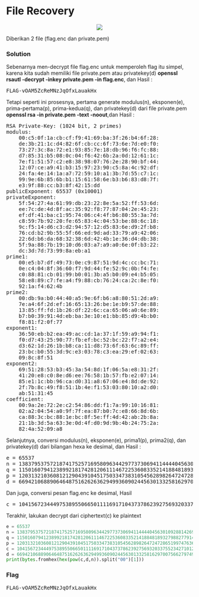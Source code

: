 <h1><b>File Recovery</h1></b>
<p align="center">
  <img src="https://github.com/enomarozi/RSA-CTF-Writeup/blob/master/RSA/Image/File-Recovery.png">
</p>
<p>Diberikan 2 file (flag.enc dan private.pem)</p>
<h3><b>Solution</b></h3>
<p>Sebenarnya men-decrypt file flag.enc untuk memperoleh flag itu simpel, karena kita sudah memiliki file private.pem atau privatekey(d) 
<b>openssl rsautl -decrypt -inkey private.pem -in flag.enc</b>, dan Hasil :</p>
<pre>
FLAG-vOAM5ZcReMNzJqOfxLauakHx
</pre>
<p>Tetapi seperti ini prosesnya, pertama generate modulus(n), eksponen(e), prima-pertama(p), prima-kedua(q), dan privatekey(d) dari file private.pem
<b>openssl rsa -in private.pem -text -noout</b>,dan Hasil :</p>
<pre>
RSA Private-Key: (1024 bit, 2 primes)
modulus:
    00:c5:0f:1a:cb:cf:f9:41:69:ba:3f:26:b4:6f:28:
    de:3b:21:1c:d4:82:6f:cb:cc:6f:73:6e:7d:e0:f0:
    73:27:3c:8a:72:e1:93:85:7e:18:db:96:f6:fc:88:
    d7:85:31:b5:08:0c:04:f6:42:6b:2a:0d:12:61:1c:
    7e:f1:51:57:c2:e8:38:98:07:76:2e:28:90:bf:44:
    12:07:ce:a9:41:b3:15:97:23:90:c5:8a:4c:92:df:
    24:fa:4e:14:1a:a7:72:59:10:a1:3b:7d:55:c7:1c:
    99:9e:6b:85:6b:b1:15:61:58:6e:b3:b6:83:d8:7f:
    e3:9f:88:cc:b3:8f:42:15:dd
publicExponent: 65537 (0x10001)
privateExponent:
    5f:54:27:4a:61:99:db:23:22:8e:5a:52:ff:53:6d:
    ee:7c:de:4d:8f:ac:35:92:f8:77:87:04:2e:45:23:
    ef:df:41:ba:c1:95:74:06:c4:4f:b6:80:55:3a:7d:
    c8:59:7b:92:20:fe:65:83:4c:04:53:be:88:6c:18:
    9c:f5:14:d6:c3:d2:94:57:12:d5:83:6e:d9:2f:b8:
    76:cd:b2:9b:55:5f:66:ed:9d:ad:33:79:a9:42:06:
    22:6d:b6:da:68:32:38:6d:42:4b:1e:36:d4:db:38:
    5f:9a:88:7b:19:10:d6:03:a7:a9:a0:6e:0f:b3:22:
    dc:3d:7d:73:99:8a:eb:a1
prime1:
    00:e5:b7:df:49:73:0e:c9:87:51:9d:4c:cc:bc:71:
    0e:c4:04:8f:36:60:f7:9d:44:fe:52:9c:0b:f4:fe:
    c0:88:81:cb:01:99:b0:01:3b:a5:b0:09:e4:b5:05:
    58:e8:89:c7:fe:a4:f9:88:cb:76:24:ca:2c:8e:f0:
    92:1a:f4:62:4b
prime2:
    00:db:9a:b0:44:40:a5:9e:6f:b6:a8:80:51:2d:a9:
    7e:a4:6f:2d:ef:16:65:13:26:be:1e:b9:57:de:88:
    13:85:ff:fd:1b:26:df:22:6c:ca:65:06:a0:6e:89:
    b7:b0:39:91:4d:eb:ba:3e:10:e1:bb:85:d9:4b:b0:
    f8:81:f2:0f:77
exponent1:
    36:50:eb:b2:ea:49:ac:cd:1a:37:1f:59:a9:94:f1:
    f0:d7:43:25:90:77:fb:ef:bc:52:bc:22:f7:a2:e4:
    d3:62:1d:26:1b:b8:ca:11:d8:73:6f:63:6c:89:ff:
    23:bc:b0:55:3d:9c:e3:03:78:c3:ea:29:ef:02:63:
    09:8c:8f:51
exponent2:
    69:51:28:53:b3:45:3a:54:8d:1f:06:5a:e8:31:2f:
    41:20:e8:c0:8e:d6:ee:76:58:1b:57:fb:e2:07:14:
    85:e1:1c:bb:96:ca:d0:31:a8:67:06:e4:8d:de:92:
    2f:7b:8c:49:f8:51:1b:4e:f1:53:03:80:10:a2:d0:
    ab:51:31:45
coefficient:
    00:9a:2e:72:2e:c2:54:86:dd:f1:7a:99:10:16:81:
    02:a2:04:54:a0:9f:7f:ea:87:b0:7c:e8:66:8d:6b:
    ca:88:3c:bc:88:1e:bc:8f:5e:ff:4d:42:ab:2b:8a:
    21:1b:3d:5a:63:3e:0d:4f:d0:9d:9b:4b:24:75:2a:
    82:4a:52:09:a8
</pre>
<p>Selanjutnya, conversi modulus(n), eksponen(e), prima1(p), prima2(q), dan privatekey(d) dari bilangan hexa ke desimal, dan Hasil :</p>
<pre>
e = 65537
n = 138379537572187417525716958096344297737306941144440456301092881426923212359225017408288486394734469524503142706623004324938825138645138494101986501393785250273860698734376241414268739623082355863756016350214564747738782067433575251990907004547254119017930289613838337896185925267946859766711246354643570267613
q = 11501607941238992181742812061114672253608335214188481893279882779140606954597060408821323601607624893702027758802695445840832180665615874601418269771566967
p = 12031321036081212904391045175033473831054562898264724728651997476360140537721183216703878216582942480438791132082440974521045395707418796095365296063537739
d = 66942106889064648751626263629499360902445630133258162970075662797491089379081586766443050073373233773362339386465290280572203674193287315821740086366305549973213593782365416589257462291062751455696766485355445306223640482021080814372397455195808484910759298432870196107475279944585591518571396060262882274209
</pre>
<p>Dan juga, conversi pesan flag.enc ke desimal, Hasil</p>
<pre>
c = 104156723444975389550665011116917104373786239275693203375523427101278757224015423940709531632140351017602350094963564897604016008122353027729555931175458064409870780132116927959159055170043399560533757159771565093746792035157155025417337106668043958886088210250918386082867139783000900058648375395393716199340
</pre>
<p>Terakhir, lakukan decrypt dari ciphertext(c) ke plaintext

```python
e = 65537
n = 138379537572187417525716958096344297737306941144440456301092881426923212359225017408288486394734469524503142706623004324938825138645138494101986501393785250273860698734376241414268739623082355863756016350214564747738782067433575251990907004547254119017930289613838337896185925267946859766711246354643570267613
q = 11501607941238992181742812061114672253608335214188481893279882779140606954597060408821323601607624893702027758802695445840832180665615874601418269771566967
p = 12031321036081212904391045175033473831054562898264724728651997476360140537721183216703878216582942480438791132082440974521045395707418796095365296063537739
c = 104156723444975389550665011116917104373786239275693203375523427101278757224015423940709531632140351017602350094963564897604016008122353027729555931175458064409870780132116927959159055170043399560533757159771565093746792035157155025417337106668043958886088210250918386082867139783000900058648375395393716199340
d = 66942106889064648751626263629499360902445630133258162970075662797491089379081586766443050073373233773362339386465290280572203674193287315821740086366305549973213593782365416589257462291062751455696766485355445306223640482021080814372397455195808484910759298432870196107475279944585591518571396060262882274209
print(bytes.fromhex(hex(pow(c,d,n)).split("00")[1]))
```
<h3><b>Flag</b></h3>
<pre>
FLAG-vOAM5ZcReMNzJqOfxLauakHx
</pre>
